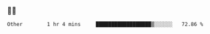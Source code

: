 ### 👨‍💻

<!--START_SECTION:waka-->

```text
Other        1 hr 4 mins     ██████████████████▒░░░░░░   72.86 %
```

<!--END_SECTION:waka-->
